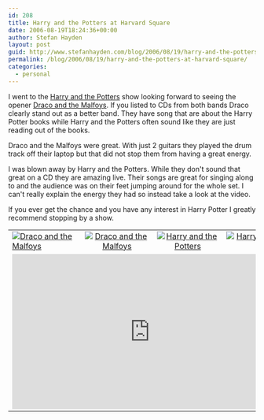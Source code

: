 ```yaml
---
id: 208
title: Harry and the Potters at Harvard Square
date: 2006-08-19T18:24:36+00:00
author: Stefan Hayden
layout: post
guid: http://www.stefanhayden.com/blog/2006/08/19/harry-and-the-potters-at-harvard-square/
permalink: /blog/2006/08/19/harry-and-the-potters-at-harvard-square/
categories:
  - personal
---
```

<p>I went to the <a href="http://www.eskimolabs.com/hp/">Harry and the Potters</a> show looking forward to seeing the opener <a href="http://www.evilwizardrock.com/">Draco and the Malfoys</a>. If you listed to CDs from both bands Draco clearly stand out as a better band. They have song that are about the Harry Potter books while Harry and the Potters often sound like they are just reading out of the books.</p>

<p>Draco and the Malfoys were great. With just 2 guitars they played the drum track off their laptop but that did not stop them from having a great energy.</p>

<p>I was blown away by Harry and the Potters. While they don't sound that great on a CD they are amazing live. Their songs are great for singing along to and the audience was on their feet jumping around for the whole set. I can't really explain the energy they had so instead take a look at the video.</p>

<p>If you ever get the chance and you have any interest in Harry Potter I greatly recommend stopping by a show.</p>
<table width="425">
<tr>
<td><a href="http://www.flickr.com/photos/sthayden/219462027/"><img alt="Draco and the Malfoys" src="http://static.flickr.com/89/219462027_3608ea3851_s.jpg" border=0 /></a></td>
<td align="center"><a href="http://www.flickr.com/photos/sthayden/219462049/"><img alt="Draco and the Malfoys" src="http://static.flickr.com/58/219462049_676aaae7d5_s.jpg"  border=0 /></a></td>
<td align="center"><a href="http://www.flickr.com/photos/sthayden/219462087/"><img alt="Harry and the Potters" src="http://static.flickr.com/82/219462087_649dd741d4_s.jpg"  border=0 /></a></td>
<td align="right"><a href="http://www.flickr.com/photos/sthayden/219462122/"><img alt="Harry and the Potters" src="http://static.flickr.com/70/219462122_b1164fcf9e_s.jpg"  border=0 /></a></td>
</tr>
<tr><td colspan=5 align="center">
<iframe width="560" height="315" src="http://www.youtube.com/v/h-ogfOc5KmE" title="YouTube video player" frameborder="0" allow="accelerometer; autoplay; clipboard-write; encrypted-media; gyroscope; picture-in-picture" allowfullscreen></iframe>
</td></tr>
</table>
